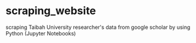 # scraping_website
scraping Taibah University researcher's data from google scholar by using Python (Jupyter Notebooks) 

